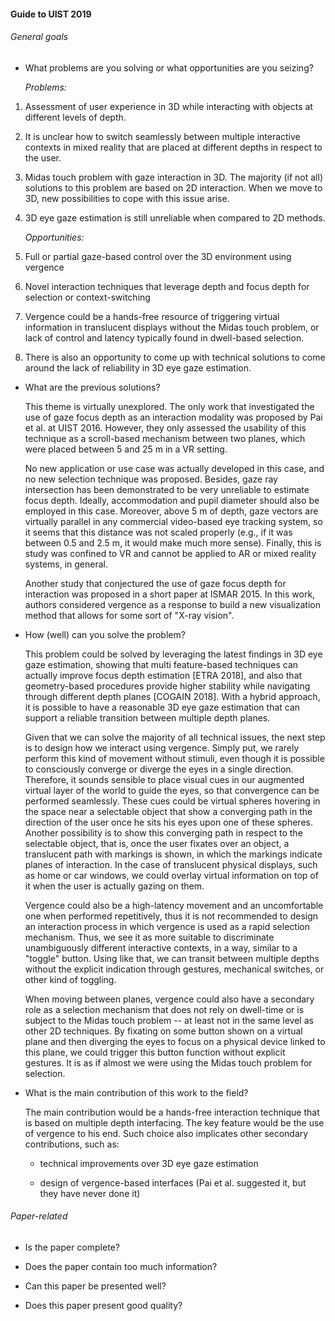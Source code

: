 #### Guide to UIST 2019

###### General goals

* What problems are you solving or what opportunities are you seizing?

  *Problems:*

 1. Assessment of user experience in 3D while interacting with objects at different levels of depth.

 2. It is unclear how to switch seamlessly between multiple interactive contexts in mixed reality that are placed at different depths in respect to the user.

 3. Midas touch problem with gaze interaction in 3D. The majority (if not all) solutions to this problem are based on 2D interaction. When we move to 3D, new possibilities to cope with this issue arise.

 4. 3D eye gaze estimation is still unreliable when compared to 2D methods.

    *Opportunities:*

 5. Full or partial gaze-based control over the 3D environment using vergence

 6. Novel interaction techniques that leverage depth and focus depth for selection or context-switching 

 7. Vergence could be a hands-free resource of triggering virtual information in translucent displays without the Midas touch problem, or lack of control and latency typically found in dwell-based selection.

 8. There is also an opportunity to come up with technical solutions to come around the lack of reliability in 3D eye gaze estimation.

    

* What are the previous solutions?

  This theme is virtually unexplored. The only work that investigated the use of gaze focus depth as an interaction modality was proposed by Pai et al. at UIST 2016. However, they only assessed the usability of this technique as a scroll-based mechanism between two planes, which were placed between 5 and 25 m in a VR setting. 

  No new application or use case was actually developed in this case, and no new selection technique was proposed. Besides, gaze ray intersection has been demonstrated to be very unreliable to estimate focus depth. Ideally, accommodation and pupil diameter should also be employed in this case. Moreover, above 5 m of depth, gaze vectors are virtually parallel in any commercial video-based eye tracking system, so it seems that this distance was not scaled properly (e.g., if it was between 0.5 and 2.5 m, it would make much more sense). Finally, this is study was confined to VR and cannot be applied to AR or mixed reality systems, in general.

  Another study that conjectured the use of gaze focus depth for interaction was proposed in a short paper at ISMAR 2015. In this work, authors considered vergence as a response to build a new visualization method that allows for some sort of "X-ray vision".

  

* How (well) can you solve the problem?

  This problem could be solved by leveraging the latest findings in 3D eye gaze estimation, showing that multi feature-based techniques can actually improve focus depth estimation [ETRA 2018], and also that geometry-based procedures provide higher stability while navigating through different depth planes [COGAIN 2018]. With a hybrid approach, it is possible to have a reasonable 3D eye gaze estimation that can support a reliable transition between multiple depth planes.

  Given that we can solve the majority of all technical issues, the next step is to design how we interact using vergence. Simply put, we rarely perform this kind of movement without stimuli, even though it is possible to consciously converge or diverge the eyes in a single direction. Therefore, it sounds sensible to place visual cues in our augmented virtual layer of the world to guide the eyes, so that convergence can be performed seamlessly. These cues could be virtual spheres hovering in the space near a selectable object that show a converging path in the direction of the user once he sits his eyes upon one of these spheres. Another possibility is to show this converging path in respect to the selectable object, that is, once the user fixates over an object, a translucent path with markings is shown, in which the  markings indicate planes of interaction. In the case of translucent physical displays, such as home or car windows, we could overlay virtual information on top of it when the user is actually gazing on them. 

  Vergence could also be a high-latency movement and an uncomfortable one when performed repetitively, thus it is not recommended to design an interaction process in which vergence is used as a rapid selection mechanism. Thus, we see it as more suitable to discriminate unambiguously different interactive contexts, in a way, similar to a "toggle" button. Using like that, we can transit between multiple depths without the explicit indication through gestures, mechanical switches, or other kind of toggling.

  When moving between planes, vergence could also have a secondary role as a selection mechanism that does not rely on dwell-time or is subject to the Midas touch problem -- at least not in the same level as other 2D techniques. By fixating on some button shown on a virtual plane and then diverging the eyes to focus on a physical device linked to this plane, we could trigger this button function without explicit gestures. It is as if almost we were using the Midas touch problem for selection.

  

* What is the main contribution of this work to the field?

  The main contribution would be a hands-free interaction technique that is based on multiple depth interfacing. The key feature would be the use of vergence to his end. Such choice also implicates other secondary contributions, such as:

  * technical improvements over 3D eye gaze estimation

  * design of vergence-based interfaces (Pai et al. suggested it, but they have never done it)

    

###### Paper-related

* Is the paper complete?

* Does the paper contain too much information?

* Can this paper be presented well?

* Does this paper present good quality?

  
